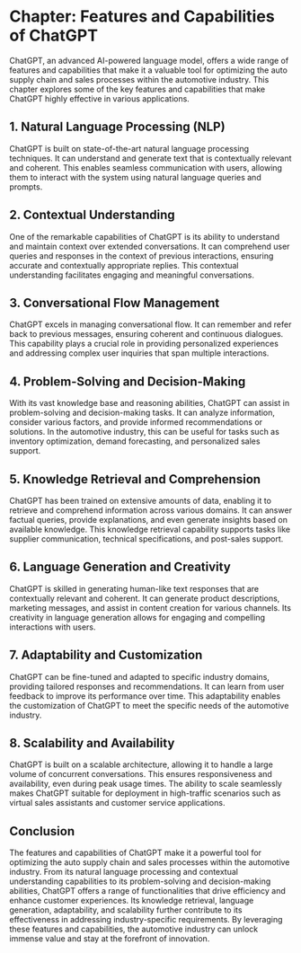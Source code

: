 Chapter: Features and Capabilities of ChatGPT
=============================================

ChatGPT, an advanced AI-powered language model, offers a wide range of features and capabilities that make it a valuable tool for optimizing the auto supply chain and sales processes within the automotive industry. This chapter explores some of the key features and capabilities that make ChatGPT highly effective in various applications.

**1. Natural Language Processing (NLP)**
----------------------------------------

ChatGPT is built on state-of-the-art natural language processing techniques. It can understand and generate text that is contextually relevant and coherent. This enables seamless communication with users, allowing them to interact with the system using natural language queries and prompts.

**2. Contextual Understanding**
-------------------------------

One of the remarkable capabilities of ChatGPT is its ability to understand and maintain context over extended conversations. It can comprehend user queries and responses in the context of previous interactions, ensuring accurate and contextually appropriate replies. This contextual understanding facilitates engaging and meaningful conversations.

**3. Conversational Flow Management**
-------------------------------------

ChatGPT excels in managing conversational flow. It can remember and refer back to previous messages, ensuring coherent and continuous dialogues. This capability plays a crucial role in providing personalized experiences and addressing complex user inquiries that span multiple interactions.

**4. Problem-Solving and Decision-Making**
------------------------------------------

With its vast knowledge base and reasoning abilities, ChatGPT can assist in problem-solving and decision-making tasks. It can analyze information, consider various factors, and provide informed recommendations or solutions. In the automotive industry, this can be useful for tasks such as inventory optimization, demand forecasting, and personalized sales support.

**5. Knowledge Retrieval and Comprehension**
--------------------------------------------

ChatGPT has been trained on extensive amounts of data, enabling it to retrieve and comprehend information across various domains. It can answer factual queries, provide explanations, and even generate insights based on available knowledge. This knowledge retrieval capability supports tasks like supplier communication, technical specifications, and post-sales support.

**6. Language Generation and Creativity**
-----------------------------------------

ChatGPT is skilled in generating human-like text responses that are contextually relevant and coherent. It can generate product descriptions, marketing messages, and assist in content creation for various channels. Its creativity in language generation allows for engaging and compelling interactions with users.

**7. Adaptability and Customization**
-------------------------------------

ChatGPT can be fine-tuned and adapted to specific industry domains, providing tailored responses and recommendations. It can learn from user feedback to improve its performance over time. This adaptability enables the customization of ChatGPT to meet the specific needs of the automotive industry.

**8. Scalability and Availability**
-----------------------------------

ChatGPT is built on a scalable architecture, allowing it to handle a large volume of concurrent conversations. This ensures responsiveness and availability, even during peak usage times. The ability to scale seamlessly makes ChatGPT suitable for deployment in high-traffic scenarios such as virtual sales assistants and customer service applications.

**Conclusion**
--------------

The features and capabilities of ChatGPT make it a powerful tool for optimizing the auto supply chain and sales processes within the automotive industry. From its natural language processing and contextual understanding capabilities to its problem-solving and decision-making abilities, ChatGPT offers a range of functionalities that drive efficiency and enhance customer experiences. Its knowledge retrieval, language generation, adaptability, and scalability further contribute to its effectiveness in addressing industry-specific requirements. By leveraging these features and capabilities, the automotive industry can unlock immense value and stay at the forefront of innovation.
